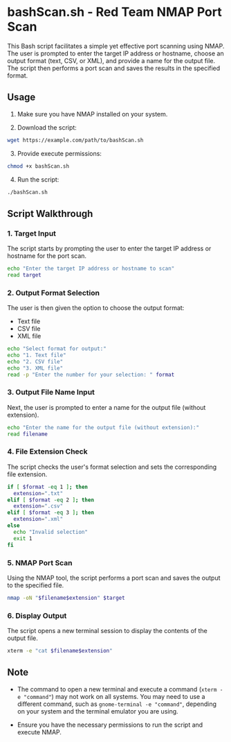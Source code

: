 # bashScan.sh - Red Team NMAP Port Scan 

This Bash script facilitates a simple yet effective port scanning using NMAP. The user is prompted to enter the target IP address or hostname, choose an output format (text, CSV, or XML), and provide a name for the output file. The script then performs a port scan and saves the results in the specified format.

## Usage

1. Make sure you have NMAP installed on your system.

2. Download the script:

```bash
wget https://example.com/path/to/bashScan.sh
```

3. Provide execute permissions:

```bash
chmod +x bashScan.sh
```

4. Run the script:

```bash
./bashScan.sh
```

## Script Walkthrough

### 1. Target Input

The script starts by prompting the user to enter the target IP address or hostname for the port scan.

```bash
echo "Enter the target IP address or hostname to scan"
read target
```

### 2. Output Format Selection

The user is then given the option to choose the output format:

- Text file
- CSV file
- XML file

```bash
echo "Select format for output:"
echo "1. Text file"
echo "2. CSV file"
echo "3. XML file"
read -p "Enter the number for your selection: " format
```

### 3. Output File Name Input

Next, the user is prompted to enter a name for the output file (without extension).

```bash
echo "Enter the name for the output file (without extension):"
read filename
```

### 4. File Extension Check

The script checks the user's format selection and sets the corresponding file extension.

```bash
if [ $format -eq 1 ]; then
  extension=".txt"
elif [ $format -eq 2 ]; then
  extension=".csv"
elif [ $format -eq 3 ]; then
  extension=".xml"
else
  echo "Invalid selection"
  exit 1
fi
```

### 5. NMAP Port Scan

Using the NMAP tool, the script performs a port scan and saves the output to the specified file.

```bash
nmap -oN "$filename$extension" $target
```

### 6. Display Output

The script opens a new terminal session to display the contents of the output file.

```bash
xterm -e "cat $filename$extension"
```

## Note

- The command to open a new terminal and execute a command (`xterm -e "command"`) may not work on all systems. You may need to use a different command, such as `gnome-terminal -e "command"`, depending on your system and the terminal emulator you are using.

- Ensure you have the necessary permissions to run the script and execute NMAP.

